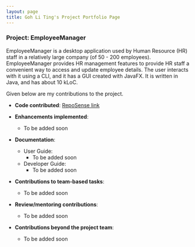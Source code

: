 ```yaml
---
layout: page
title: Goh Li Ting's Project Portfolio Page
---
```


### Project: EmployeeManager

EmployeeManager is a desktop application used by Human Resource (HR) staff in a relatively large company (of 50 - 200 
employees). EmployeeManager provides HR management features to provide HR staff a convenient way to access and update 
employee details. The user interacts with it using a CLI, and it has a GUI created with JavaFX. It is written in Java, 
and has about 10 kLoC.

Given below are my contributions to the project.

* **Code contributed**: [RepoSense link](https://nus-cs2103-ay2324s1.github.io/tp-dashboard/?search=goh-li-ting&breakdown=true)

* **Enhancements implemented**:
  * To be added soon

* **Documentation**:
  * User Guide:
    * To be added soon
  * Developer Guide:
    * To be added soon

* **Contributions to team-based tasks**:
  * To be added soon

* **Review/mentoring contributions**:
  * To be added soon

* **Contributions beyond the project team**:
  * To be added soon
